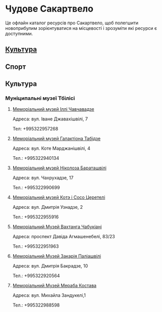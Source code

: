 # Чудове Сакартвело

Це офлайн каталог ресурсів про Сакартвело, щоб полегшити новоприбулим 
зорієнтуватися на місцевості і зрозуміти які ресурси є доступними.


## [Культура](#%D0%BA%D1%83%D0%BB%D1%8C%D1%82%D1%83%D1%80%D0%B0-1)
## Спорт


## Культура
### Муніципальні музеї Тбілісі

1. [Меморіальний музей Іллі Чавчавадзе](https://tbilisimuseumsunion.ge/en/museums/ilia-chavchavadzis-literaturul-memorialuri-muzeumi/)


   Адреса: вул. Іване Джавахішвілі, 7


   Тел: +995322957268

2. [Меморіальний музей Галактіона Табідзе](https://tbilisimuseumsunion.ge/en/museums/galaktion-tabidzis-memorialuri-bina-muzeumi/)

   Адреса: вул. Коте Марджанішвілі, 4

   Тел.: +995322940134


3. [Меморіальний музей Ніколоза Бараташвілі](https://tbilisimuseumsunion.ge/en/about-us/baratashvili-beforeafter-museum/)

   Адреса: вул. Чахрухадзе, 17

   Тел.: +995322990699

4. [Меморіальний музей Котэ і Сосо Церетелі](https://tbilisimuseumsunion.ge/en/museums/kote-da-soso-tseretlebis-bina-muzeumi/)

   Адреса: вул. Дмитрія Узнадзе, 2

   Тел.: +995322955916

5. [Меморіальний Музей Вахтанга Чабукіані](https://tbilisimuseumsunion.ge/en/museums/chabukianis-memorialuri-bina-muzeumi/)

   Адреса: проспект Давіда Агмашенебелі, 83/23

   Тел.: +995322951963

6. [Меморіальний Музей Закарія Паліашвілі](https://tbilisimuseumsunion.ge/en/museums/zakaria-faliashvilis-sakhl-muzeumi/)

   Адреса: вул. Дмитрія Бакрадзе, 10

   Тел.: +995322920564

7. [Меморіальний Музей Мераба Костава](https://tbilisimuseumsunion.ge/en/museums/merab-kostavas-sakhl-muzeumi/)

   Адреса: вул. Михайла Зандукелі,1

   Тел.: +995322988598

